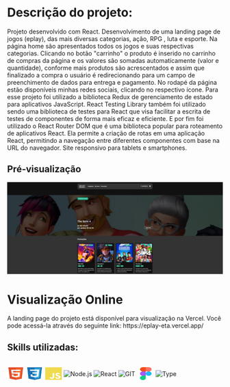 <h1>Descrição do projeto:</h1>
Projeto desenvolvido com React. Desenvolvimento de uma landing page de jogos (eplay), das mais diversas categorias, ação, RPG , luta e esporte.
Na página home são apresentados todos os jogos e suas respectivas categorias. Clicando no botão "carrinho" o produto é inserido no carrinho de compras da página e os valores são somadas automaticamente (valor e quantidade), conforme mais produtos são acrescentados e assim que finalizado a compra o usuário é redirecionando para um campo de preenchimento de dados para entrega e pagamento. No rodapé da página estão disponíveis minhas redes sociais, clicando no respectivo ícone. Para esse projeto foi utilizado a biblioteca Redux de gerenciamento de estado para aplicativos JavaScript. React Testing Library também foi utilizado sendo uma biblioteca de testes para React que visa facilitar a escrita de testes de componentes de forma mais eficaz e eficiente. E por fim foi utilizado o React Router DOM que é uma biblioteca popular para roteamento de aplicativos React. Ela permite a criação de rotas em uma aplicação React, permitindo a navegação entre diferentes componentes com base na URL do navegador. Site responsivo para tablets e smartphones.

<h2>
    Pré-visualização
 </h2>

<img src="./src/assets/images/Capa.JPG" atl="capa projeto">

<h1>Visualização Online</h1>
A landing page do projeto está disponível para visualização na Vercel. Você pode acessá-la através do seguinte link: https://eplay-eta.vercel.app/

## Skills utilizadas:
<div style="display: inline_block"><br>
  <img align="center" alt="HTML" height="30" width="40" src="https://raw.githubusercontent.com/devicons/devicon/master/icons/html5/html5-original.svg">
  <img align="center" alt="CSS" height="30" width="40" src="https://raw.githubusercontent.com/devicons/devicon/master/icons/css3/css3-original.svg">
  <img align="center" alt="Js" height="30" width="40" src="https://raw.githubusercontent.com/devicons/devicon/master/icons/javascript/javascript-plain.svg">
   <img align="center" alt="Node.js" height="40" width="50" src="https://uploads-ssl.webflow.com/62038ffc9cd2db4558e3c7b7/624319b5bc3e1131e71293c4_node.svg">
  <img align="center" alt="React" height="35" width="40" src="https://upload.wikimedia.org/wikipedia/commons/thumb/a/a7/React-icon.svg/512px-React-icon.svg.png?20220125121207">
  <img align="center" alt="GIT" height="30" width="40" src="https://cdn.jsdelivr.net/gh/devicons/devicon/icons/git/git-original.svg">
  <img align="center" alt="Figma" height="30" width="40" src="https://raw.githubusercontent.com/devicons/devicon/master/icons/figma/figma-original.svg">
   <img align="center" alt="Type" height="40" width="40" src="https://cdn.icon-icons.com/icons2/2107/PNG/512/file_type_typescript_official_icon_130107.png">
